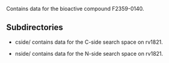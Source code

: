 Contains data for the bioactive compound F2359-0140.

## Subdirectories

- cside/ contains data for the C-side search space on rv1821.

- nside/ contains data for the N-side search space on rv1821.

